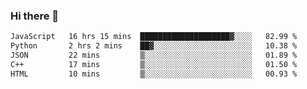 ### Hi there 🌱
<!--START_SECTION:waka-->

```txt
JavaScript   16 hrs 15 mins  ████████████████████▓░░░░   82.99 %
Python       2 hrs 2 mins    ██▓░░░░░░░░░░░░░░░░░░░░░░   10.38 %
JSON         22 mins         ▒░░░░░░░░░░░░░░░░░░░░░░░░   01.89 %
C++          17 mins         ▒░░░░░░░░░░░░░░░░░░░░░░░░   01.50 %
HTML         10 mins         ▒░░░░░░░░░░░░░░░░░░░░░░░░   00.93 %
```

<!--END_SECTION:waka-->
<!--
**Dieg0raf/Dieg0raf** is a ✨ _special_ ✨ repository because its `README.md` (this file) appears on your GitHub profile.

Here are some ideas to get you started:

- 🔭 I’m currently working on ...
- 🌱 I’m currently learning ...
- 👯 I’m looking to collaborate on ...
- 🤔 I’m looking for help with ...
- 💬 Ask me about ...
- 📫 How to reach me: ...
- 😄 Pronouns: ...
- ⚡ Fun fact: ...
-->
